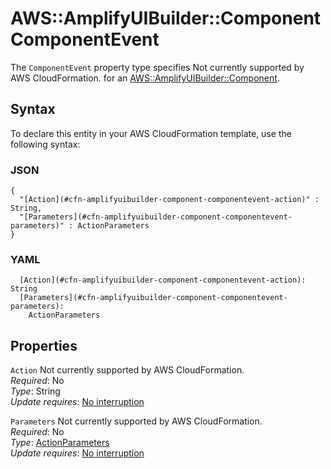 # AWS::AmplifyUIBuilder::Component ComponentEvent<a name="aws-properties-amplifyuibuilder-component-componentevent"></a>

<a name="aws-properties-amplifyuibuilder-component-componentevent-description"></a>The `ComponentEvent` property type specifies Not currently supported by AWS CloudFormation\. for an [AWS::AmplifyUIBuilder::Component](aws-resource-amplifyuibuilder-component.md)\.

## Syntax<a name="aws-properties-amplifyuibuilder-component-componentevent-syntax"></a>

To declare this entity in your AWS CloudFormation template, use the following syntax:

### JSON<a name="aws-properties-amplifyuibuilder-component-componentevent-syntax.json"></a>

```
{
  "[Action](#cfn-amplifyuibuilder-component-componentevent-action)" : String,
  "[Parameters](#cfn-amplifyuibuilder-component-componentevent-parameters)" : ActionParameters
}
```

### YAML<a name="aws-properties-amplifyuibuilder-component-componentevent-syntax.yaml"></a>

```
  [Action](#cfn-amplifyuibuilder-component-componentevent-action): String
  [Parameters](#cfn-amplifyuibuilder-component-componentevent-parameters): 
    ActionParameters
```

## Properties<a name="aws-properties-amplifyuibuilder-component-componentevent-properties"></a>

`Action`  <a name="cfn-amplifyuibuilder-component-componentevent-action"></a>
Not currently supported by AWS CloudFormation\.  
*Required*: No  
*Type*: String  
*Update requires*: [No interruption](https://docs.aws.amazon.com/AWSCloudFormation/latest/UserGuide/using-cfn-updating-stacks-update-behaviors.html#update-no-interrupt)

`Parameters`  <a name="cfn-amplifyuibuilder-component-componentevent-parameters"></a>
Not currently supported by AWS CloudFormation\.  
*Required*: No  
*Type*: [ActionParameters](aws-properties-amplifyuibuilder-component-actionparameters.md)  
*Update requires*: [No interruption](https://docs.aws.amazon.com/AWSCloudFormation/latest/UserGuide/using-cfn-updating-stacks-update-behaviors.html#update-no-interrupt)